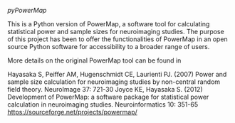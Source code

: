 *pyPowerMap*

This is a Python version of PowerMap, a software tool for calculating statistical power and sample sizes for neuroimaging studies.
The purpose of this project has been to offer the functionalities of PowerMap in an open source Python software for accessibility to a broader range of users.

More details on the original PowerMap tool can be found in

Hayasaka S, Peiffer AM, Hugenschmidt CE, Laurienti PJ. (2007) Power and sample size calculation for neuroimaging studies by non-central random field theory. NeuroImage 37: 721-30
Joyce KE, Hayasaka S. (2012) Development of PowerMap: a software package for statistical power calculation in neuroimaging studies. Neuroinformatics 10: 351-65
https://sourceforge.net/projects/powermap/

